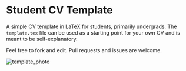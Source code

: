 # Student CV Template
A simple CV template in LaTeX for students, primarily undergrads. The `template.tex` file can be used as a starting point for your own CV and is meant to be self-explanatory.

Feel free to fork and edit. Pull requests and issues are welcome.

![template_photo](https://github.com/user-attachments/assets/f6a4d492-01b7-4f08-8e52-05d539e4f288)
